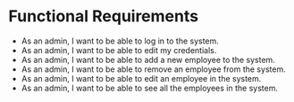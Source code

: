 # Functional Requirements

- As an admin, I want to be able to log in to the system.
- As an admin, I want to be able to edit my credentials.
- As an admin, I want to be able to add a new employee to the system.
- As an admin, I want to be able to remove an employee from the system.
- As an admin, I want to be able to edit an employee in the system.
- As an admin, I want to be able to see all the employees in the system.
